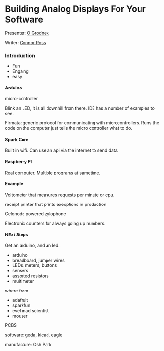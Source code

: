 Building Analog Displays For Your Software
==========================================

Presenter: [O Grodnek](http://analogmachines.com/blog/)

Writer: [Connor Ross](http://twitter.com/otter311)


### Introduction

- Fun
- Engaing
- easy

#### Arduino

micro-controller

Blink an LED, it is all downhill from there.  IDE has a number of examples to see.

Firmata: generic protocol for communicating with microcontrollers.  Runs the code on the computer just tells the micro controller what to do.

#### Spark Core

Built in wifi.  Can use an api via the internet to send data.

#### Raspberry PI

Real computer.  Multiple programs at sametime.

#### Example

Voltometer that measures requests per minute or cpu.

receipt printer that prints execptions in production

Celonode powered zylophone

Electronic counters for always going up numbers.

#### NExt Steps

Get an arduino, and an led.

- arduino
- breadboard, jumper wires
- LEDs, meters, buttons
- sensers
- assorted resistors
- multimeter

where from

- adafruit
- sparkfun
- evel mad scientist
- mouser

PCBS

software: geda, kicad, eagle

manufacture: Osh Park